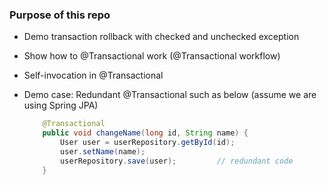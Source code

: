### Purpose of this repo

+ Demo transaction rollback with checked and unchecked exception

+ Show how to @Transactional work (@Transactional workflow)

+ Self-invocation in @Transactional

+ Demo case: Redundant @Transactional such as below (assume we are using Spring JPA)

    ```java
        @Transactional
        public void changeName(long id, String name) {
            User user = userRepository.getById(id);
            user.setName(name);
            userRepository.save(user);         // redundant code
        }
    ```